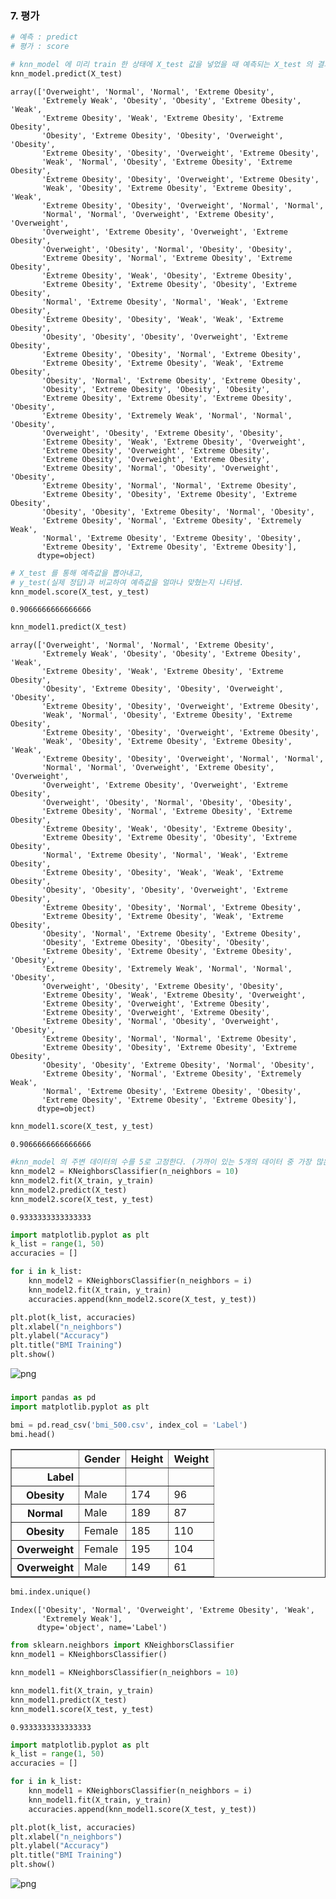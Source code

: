 ### 7. 평가


```python
# 예측 : predict
# 평가 : score
```


```python
# knn_model 에 미리 train 한 상태에 X_test 값을 넣었을 때 예측되는 X_test 의 결과
knn_model.predict(X_test)
```




    array(['Overweight', 'Normal', 'Normal', 'Extreme Obesity',
           'Extremely Weak', 'Obesity', 'Obesity', 'Extreme Obesity', 'Weak',
           'Extreme Obesity', 'Weak', 'Extreme Obesity', 'Extreme Obesity',
           'Obesity', 'Extreme Obesity', 'Obesity', 'Overweight', 'Obesity',
           'Extreme Obesity', 'Obesity', 'Overweight', 'Extreme Obesity',
           'Weak', 'Normal', 'Obesity', 'Extreme Obesity', 'Extreme Obesity',
           'Extreme Obesity', 'Obesity', 'Overweight', 'Extreme Obesity',
           'Weak', 'Obesity', 'Extreme Obesity', 'Extreme Obesity', 'Weak',
           'Extreme Obesity', 'Obesity', 'Overweight', 'Normal', 'Normal',
           'Normal', 'Normal', 'Overweight', 'Extreme Obesity', 'Overweight',
           'Overweight', 'Extreme Obesity', 'Overweight', 'Extreme Obesity',
           'Overweight', 'Obesity', 'Normal', 'Obesity', 'Obesity',
           'Extreme Obesity', 'Normal', 'Extreme Obesity', 'Extreme Obesity',
           'Extreme Obesity', 'Weak', 'Obesity', 'Extreme Obesity',
           'Extreme Obesity', 'Extreme Obesity', 'Obesity', 'Extreme Obesity',
           'Normal', 'Extreme Obesity', 'Normal', 'Weak', 'Extreme Obesity',
           'Extreme Obesity', 'Obesity', 'Weak', 'Weak', 'Extreme Obesity',
           'Obesity', 'Obesity', 'Obesity', 'Overweight', 'Extreme Obesity',
           'Extreme Obesity', 'Obesity', 'Normal', 'Extreme Obesity',
           'Extreme Obesity', 'Extreme Obesity', 'Weak', 'Extreme Obesity',
           'Obesity', 'Normal', 'Extreme Obesity', 'Extreme Obesity',
           'Obesity', 'Extreme Obesity', 'Obesity', 'Obesity',
           'Extreme Obesity', 'Extreme Obesity', 'Extreme Obesity', 'Obesity',
           'Extreme Obesity', 'Extremely Weak', 'Normal', 'Normal', 'Obesity',
           'Overweight', 'Obesity', 'Extreme Obesity', 'Obesity',
           'Extreme Obesity', 'Weak', 'Extreme Obesity', 'Overweight',
           'Extreme Obesity', 'Overweight', 'Extreme Obesity',
           'Extreme Obesity', 'Overweight', 'Extreme Obesity',
           'Extreme Obesity', 'Normal', 'Obesity', 'Overweight', 'Obesity',
           'Extreme Obesity', 'Normal', 'Normal', 'Extreme Obesity',
           'Extreme Obesity', 'Obesity', 'Extreme Obesity', 'Extreme Obesity',
           'Obesity', 'Obesity', 'Extreme Obesity', 'Normal', 'Obesity',
           'Extreme Obesity', 'Normal', 'Extreme Obesity', 'Extremely Weak',
           'Normal', 'Extreme Obesity', 'Extreme Obesity', 'Obesity',
           'Extreme Obesity', 'Extreme Obesity', 'Extreme Obesity'],
          dtype=object)




```python
# X_test 를 통해 예측값을 뽑아내고,
# y_test(실제 정답)과 비교하여 예측값을 얼마나 맞혔는지 나타냄.
knn_model.score(X_test, y_test)
```




    0.9066666666666666




```python
knn_model1.predict(X_test)
```




    array(['Overweight', 'Normal', 'Normal', 'Extreme Obesity',
           'Extremely Weak', 'Obesity', 'Obesity', 'Extreme Obesity', 'Weak',
           'Extreme Obesity', 'Weak', 'Extreme Obesity', 'Extreme Obesity',
           'Obesity', 'Extreme Obesity', 'Obesity', 'Overweight', 'Obesity',
           'Extreme Obesity', 'Obesity', 'Overweight', 'Extreme Obesity',
           'Weak', 'Normal', 'Obesity', 'Extreme Obesity', 'Extreme Obesity',
           'Extreme Obesity', 'Obesity', 'Overweight', 'Extreme Obesity',
           'Weak', 'Obesity', 'Extreme Obesity', 'Extreme Obesity', 'Weak',
           'Extreme Obesity', 'Obesity', 'Overweight', 'Normal', 'Normal',
           'Normal', 'Normal', 'Overweight', 'Extreme Obesity', 'Overweight',
           'Overweight', 'Extreme Obesity', 'Overweight', 'Extreme Obesity',
           'Overweight', 'Obesity', 'Normal', 'Obesity', 'Obesity',
           'Extreme Obesity', 'Normal', 'Extreme Obesity', 'Extreme Obesity',
           'Extreme Obesity', 'Weak', 'Obesity', 'Extreme Obesity',
           'Extreme Obesity', 'Extreme Obesity', 'Obesity', 'Extreme Obesity',
           'Normal', 'Extreme Obesity', 'Normal', 'Weak', 'Extreme Obesity',
           'Extreme Obesity', 'Obesity', 'Weak', 'Weak', 'Extreme Obesity',
           'Obesity', 'Obesity', 'Obesity', 'Overweight', 'Extreme Obesity',
           'Extreme Obesity', 'Obesity', 'Normal', 'Extreme Obesity',
           'Extreme Obesity', 'Extreme Obesity', 'Weak', 'Extreme Obesity',
           'Obesity', 'Normal', 'Extreme Obesity', 'Extreme Obesity',
           'Obesity', 'Extreme Obesity', 'Obesity', 'Obesity',
           'Extreme Obesity', 'Extreme Obesity', 'Extreme Obesity', 'Obesity',
           'Extreme Obesity', 'Extremely Weak', 'Normal', 'Normal', 'Obesity',
           'Overweight', 'Obesity', 'Extreme Obesity', 'Obesity',
           'Extreme Obesity', 'Weak', 'Extreme Obesity', 'Overweight',
           'Extreme Obesity', 'Overweight', 'Extreme Obesity',
           'Extreme Obesity', 'Overweight', 'Extreme Obesity',
           'Extreme Obesity', 'Normal', 'Obesity', 'Overweight', 'Obesity',
           'Extreme Obesity', 'Normal', 'Normal', 'Extreme Obesity',
           'Extreme Obesity', 'Obesity', 'Extreme Obesity', 'Extreme Obesity',
           'Obesity', 'Obesity', 'Extreme Obesity', 'Normal', 'Obesity',
           'Extreme Obesity', 'Normal', 'Extreme Obesity', 'Extremely Weak',
           'Normal', 'Extreme Obesity', 'Extreme Obesity', 'Obesity',
           'Extreme Obesity', 'Extreme Obesity', 'Extreme Obesity'],
          dtype=object)




```python
knn_model1.score(X_test, y_test)
```




    0.9066666666666666




```python
#knn_model 의 주변 데이터의 수를 5로 고정한다. (가까이 있는 5개의 데이터 중 가장 많은 값을 예측값으로 하겠다.) == 기본값이 5임.
knn_model2 = KNeighborsClassifier(n_neighbors = 10)
knn_model2.fit(X_train, y_train)
knn_model2.predict(X_test)
knn_model2.score(X_test, y_test)
```




    0.9333333333333333




```python
import matplotlib.pyplot as plt
k_list = range(1, 50)
accuracies = []

for i in k_list:
    knn_model2 = KNeighborsClassifier(n_neighbors = i)
    knn_model2.fit(X_train, y_train)
    accuracies.append(knn_model2.score(X_test, y_test))

plt.plot(k_list, accuracies)
plt.xlabel("n_neighbors")
plt.ylabel("Accuracy")
plt.title("BMI Training")
plt.show()
```


    
![png](output_7_0.png)
    


### ###


```python
import pandas as pd
import matplotlib.pyplot as plt

bmi = pd.read_csv('bmi_500.csv', index_col = 'Label')
bmi.head()
```




<div>
<style scoped>
    .dataframe tbody tr th:only-of-type {
        vertical-align: middle;
    }

    .dataframe tbody tr th {
        vertical-align: top;
    }

    .dataframe thead th {
        text-align: right;
    }
</style>
<table border="1" class="dataframe">
  <thead>
    <tr style="text-align: right;">
      <th></th>
      <th>Gender</th>
      <th>Height</th>
      <th>Weight</th>
    </tr>
    <tr>
      <th>Label</th>
      <th></th>
      <th></th>
      <th></th>
    </tr>
  </thead>
  <tbody>
    <tr>
      <th>Obesity</th>
      <td>Male</td>
      <td>174</td>
      <td>96</td>
    </tr>
    <tr>
      <th>Normal</th>
      <td>Male</td>
      <td>189</td>
      <td>87</td>
    </tr>
    <tr>
      <th>Obesity</th>
      <td>Female</td>
      <td>185</td>
      <td>110</td>
    </tr>
    <tr>
      <th>Overweight</th>
      <td>Female</td>
      <td>195</td>
      <td>104</td>
    </tr>
    <tr>
      <th>Overweight</th>
      <td>Male</td>
      <td>149</td>
      <td>61</td>
    </tr>
  </tbody>
</table>
</div>




```python
bmi.index.unique()
```




    Index(['Obesity', 'Normal', 'Overweight', 'Extreme Obesity', 'Weak',
           'Extremely Weak'],
          dtype='object', name='Label')




```python
from sklearn.neighbors import KNeighborsClassifier
knn_model1 = KNeighborsClassifier()
```


```python
knn_model1 = KNeighborsClassifier(n_neighbors = 10)
```


```python
knn_model1.fit(X_train, y_train)
knn_model1.predict(X_test)
knn_model1.score(X_test, y_test)
```




    0.9333333333333333




```python
import matplotlib.pyplot as plt
k_list = range(1, 50)
accuracies = []

for i in k_list:
    knn_model1 = KNeighborsClassifier(n_neighbors = i)
    knn_model1.fit(X_train, y_train)
    accuracies.append(knn_model1.score(X_test, y_test))

plt.plot(k_list, accuracies)
plt.xlabel("n_neighbors")
plt.ylabel("Accuracy")
plt.title("BMI Training")
plt.show()
```


    
![png](output_14_0.png)
    



```python

```
